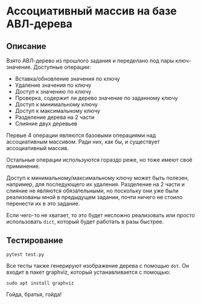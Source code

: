 # Ассоциативный массив на базе АВЛ-дерева

## Описание

Взято АВЛ-дерево из прошлого задания и переделано под пары ключ-значение.
Доступные операции:

* Вставка/обновление значения по ключу
* Удаление значения по ключу
* Доступ к значению по ключу
* Проверка, содержит ли дерево значение по заданному ключу
* Доступ к минимальному ключу
* Доступ к максимальному ключу
* Разделение дерева на 2 части
* Слияние двух деревьев

Первые 4 операции являются базовыми операциями над ассоциативным массивом. Ради
них, как бы, и существует ассоциативный массив.

Остальные операции используются гораздо реже, но тоже имеют своё приминение.

Доступ к минимальному/максимальному ключу может быть полезен, например, для
последующего их удаления.
Разделение на 2 части и слияние не являются обязательными, но поскольку они уже
были реализованы мной в предыдущем задании, почти ничего не стоило перенести их
в это задание.

Если чего-то не хватает, то это будет несложно реализовать или просто
использовать `dict`, который будет работать в разы быстрее.

## Тестирование

```
pytest test.py
```

Все тесты также генерируют изображение дерева с помощью `dot`. Он входит в пакет
graphviz, который устанавливается с помощью:

```
sudo apt install graphviz
```

Гойда, братья, гойда!
